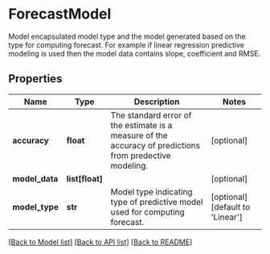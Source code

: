 # ForecastModel

Model encapsulated model type and the model generated based on the type for computing forecast. For example if linear regression predictive modeling is used then the model data contains slope, coefficient and RMSE. 
## Properties
Name | Type | Description | Notes
------------ | ------------- | ------------- | -------------
**accuracy** | **float** | The standard error of the estimate is a measure of the accuracy of predictions from predective modeling.   | [optional] 
**model_data** | **list[float]** |  | [optional] 
**model_type** | **str** | Model type indicating type of predictive model used for computing forecast.    | [optional] [default to 'Linear']

[[Back to Model list]](../README.md#documentation-for-models) [[Back to API list]](../README.md#documentation-for-api-endpoints) [[Back to README]](../README.md)


